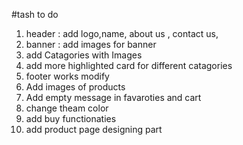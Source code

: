 #tash to do

1. header : add logo,name, about us , contact us, 
2. banner : add images for banner
3. add Catagories with Images 
4. add more highlighted card for different catagories
5. footer works modify
6. Add images of products
7. Add empty message in favaroties and cart
8. change theam color
9. add buy functionaties
10. add product page designing part


